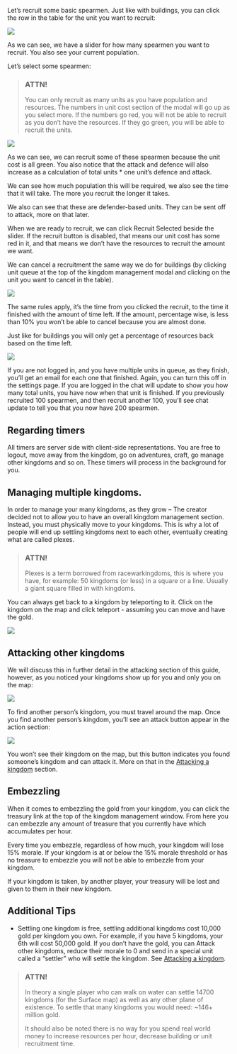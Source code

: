 Let’s recruit some basic spearmen. Just like with buildings, you can click the row in the table for the unit you want to recruit:

<div class="gallery mb-4">
    <a href="/storage/info/kingdoms/images/recruitment-modal.png" class="glightbox">
        <img src="/storage/info/kingdoms/images/recruitment-modal.png" class="img-fluid" />
    </a>
</div>

As we can see, we have a slider for how many spearmen you want to recruit. You also see your current population.

Let’s select some spearmen:

> ### ATTN!
>
> You can only recruit as many units as you have population and resources. The numbers in unit cost section of the modal will go up as you select more. If the numbers go red, you will not be able to recruit as you don’t have the resources. If they go green, you will be able to recruit the units.

<div class="gallery mb-4">
    <a href="/storage/info/kingdoms/images/recruitment-selected.png" class="glightbox">
        <img src="/storage/info/kingdoms/images/recruitment-selected.png" class="img-fluid" />
    </a>
</div>

As we can see, we can recruit some of these spearmen because the unit cost is all green. You also notice that the attack and defence will also increase as a calculation of total units * one unit’s defence and attack.

We can see how much population this will be required, we also see the time that it will take. The more you recruit the longer it takes.

We also can see that these are defender-based units. They can be sent off to attack, more on that later.

When we are ready to recruit, we can click Recruit Selected beside the slider. If the recruit button is disabled, that means our unit cost has some red in it, and that means we don’t have the resources to recruit the amount we want.

We can cancel a recruitment the same way we do for buildings (by clicking unit queue at the top of the kingdom management modal and clicking on the unit you want to cancel in the table).

<div class="gallery mb-4">
    <a href="/storage/info/kingdoms/images/unit-queue.png" class="glightbox">
        <img src="/storage/info/kingdoms/images/unit-queue.png" class="img-fluid" />
    </a>
</div>

The same rules apply, it’s the time from you clicked the recruit, to the time it finished with the amount of time left. If the amount, percentage wise, is less than 10% you won’t be able to cancel because you are almost done.

Just like for buildings you will only get a percentage of resources back based on the time left.

<div class="gallery mb-4">
    <a href="/storage/info/kingdoms/images/cancel-recruitment.png" class="glightbox">
        <img src="/storage/info/kingdoms/images/cancel-recruitment.png" class="img-fluid" />
    </a>
</div>

If you are not logged in, and you have multiple units in queue, as they finish, you’ll get an email for each one that finished. Again, you can turn this off in the settings page. If you are logged in the chat will update to show you how many total units, you have now when that unit is finished. If you previously recruited 100 spearmen, and then recruit another 100, you’ll see chat update to tell you that you now have 200 spearmen.

## Regarding timers

All timers are server side with client-side representations. You are free to logout, move away from the kingdom, go on adventures, craft, go manage other kingdoms and so on. These timers will process in the background for you.

## Managing multiple kingdoms.

In order to manage your many kingdoms, as they grow – The creator decided not to allow you to
have an overall kingdom management section. Instead, you must physically move to your kingdoms.
This is why a lot of people will end up settling kingdoms next to each other, eventually creating what are called plexes.

> ### ATTN!
>
> Plexes is a term borrowed from racewarkingdoms, this is where you have, for example: 50 kingdoms (or less) in a square or a line. Usually a giant square filled in with kingdoms.

You can always get back to a kingdom by teleporting to it. Click on the kingdom on the map and click teleport - assuming you can move and have the gold.

<div class="gallery mb-4">
    <a href="/storage/info/kingdoms/images/teleport.png" class="glightbox">
        <img src="/storage/info/kingdoms/images/teleport.png" class="img-fluid" />
    </a>
</div>


## Attacking other kingdoms

We will discuss this in further detail in the attacking section of this guide, however, as you noticed your kingdoms show up for you and only you on the map:

<div class="gallery mb-4">
    <a href="/storage/info/kingdoms/images/map.png" class="glightbox">
        <img src="/storage/info/kingdoms/images/map.png" class="img-fluid" />
    </a>
</div>

To find another person’s kingdom, you must travel around the map. Once you find another person’s kingdom, you’ll see an attack button appear in the action section:

<div class="gallery mb-4">
    <a href="/storage/info/kingdoms/images/attack-action.png" class="glightbox">
        <img src="/storage/info/kingdoms/images/attack-action.png" class="img-fluid" />
    </a>
</div>

You won’t see their kingdom on the map, but this button indicates you found someone’s kingdom and can attack it. More on that in the [Attacking a kingdom](/information/attacking-kingdoms) section.

## Embezzling

When it comes to embezzling the gold from your kingdom, you can click the treasury link at the top of the kingdom management window. From here you can embezzle any amount of treasure that you currently have which accumulates per hour.

Every time you embezzle, regardless of how much, your kingdom will lose 15% morale. If your kingdom is at
or below the 15% morale threshold or has no treasure to embezzle you will not be able to embezzle from your
kingdom.

If your kingdom is taken, by another player, your treasury will be lost and given to them in their new kingdom.

## Additional Tips

- Settling one kingdom is free, settling additional kingdoms cost 10,000 gold per kingdom you own. For example, if you have 5 kingdoms,
  your 6th will cost 50,000 gold. If you don’t have the gold, you can Attack other kingdoms, reduce their morale to
  0 and send in a special unit called a “settler” who will settle the kingdom. See [Attacking a kingdom](/information/attacking-kingdoms).

> ### ATTN!
>
> In theory a single player who can walk on water can settle 14700 kingdoms (for the Surface map) as well as any other plane of existence. To settle that many kingdoms you would need: ~146+ million gold.
>
> It should also be noted there is no way for you spend real world money to increase resources per hour,
> decrease building or unit recruitment time.
